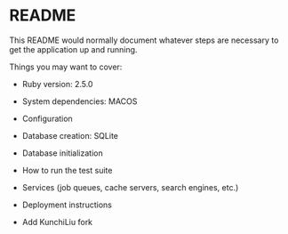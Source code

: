 # README

This README would normally document whatever steps are necessary to get the
application up and running.

Things you may want to cover:

* Ruby version: 2.5.0

* System dependencies: MACOS

* Configuration

* Database creation: SQLite

* Database initialization

* How to run the test suite

* Services (job queues, cache servers, search engines, etc.)

* Deployment instructions

* Add KunchiLiu fork
